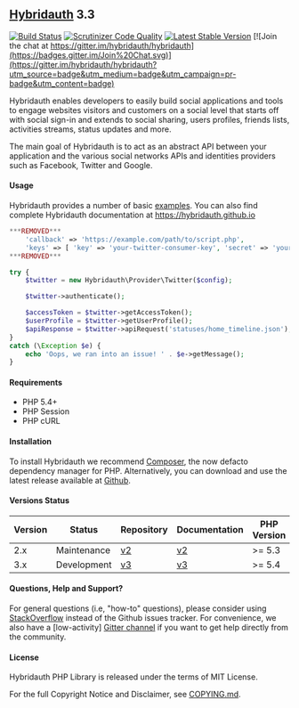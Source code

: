 ## [Hybridauth](https://hybridauth.github.io/) 3.3

[![Build Status](https://travis-ci.org/hybridauth/hybridauth.svg?branch=master)](https://travis-ci.org/hybridauth/hybridauth) [![Scrutinizer Code Quality](https://scrutinizer-ci.com/g/hybridauth/hybridauth/badges/quality-score.png?b=master)](https://scrutinizer-ci.com/g/hybridauth/hybridauth/?branch=master) [![Latest Stable Version](https://poser.pugx.org/hybridauth/hybridauth/v/stable.png)](https://packagist.org/packages/hybridauth/hybridauth) [![Join the chat at https://gitter.im/hybridauth/hybridauth](https://badges.gitter.im/Join%20Chat.svg)](https://gitter.im/hybridauth/hybridauth?utm_source=badge&utm_medium=badge&utm_campaign=pr-badge&utm_content=badge)

Hybridauth enables developers to easily build social applications and tools to engage websites visitors and customers on a social level that starts off with social sign-in and extends to social sharing, users profiles, friends lists, activities streams, status updates and more.

The main goal of Hybridauth is to act as an abstract API between your application and the various social networks APIs and identities providers such as Facebook, Twitter and Google.

#### Usage

Hybridauth provides a number of basic [examples](https://github.com/hybridauth/hybridauth/tree/master/examples). You can also find complete Hybridauth documentation at https://hybridauth.github.io

```php
***REMOVED***
    'callback' => 'https://example.com/path/to/script.php',
    'keys' => [ 'key' => 'your-twitter-consumer-key', 'secret' => 'your-twitter-consumer-secret' ]
***REMOVED***

try {
    $twitter = new Hybridauth\Provider\Twitter($config);

    $twitter->authenticate();

    $accessToken = $twitter->getAccessToken();
    $userProfile = $twitter->getUserProfile();
    $apiResponse = $twitter->apiRequest('statuses/home_timeline.json');
}
catch (\Exception $e) {
    echo 'Oops, we ran into an issue! ' . $e->getMessage();
}
```

#### Requirements

* PHP 5.4+
* PHP Session
* PHP cURL

#### Installation

To install Hybridauth we recommend [Composer](https://getcomposer.org/), the now defacto dependency manager for PHP. Alternatively, you can download and use the latest release available at [Github](https://github.com/hybridauth/hybridauth/releases).

#### Versions Status

| Version | Status      | Repository              | Documentation           | PHP Version |
|---------|-------------|-------------------------|-------------------------|-------------|
| 2.x     | Maintenance | [v2][hybridauth-2-repo] | [v2][hybridauth-2-docs] | >= 5.3      |
| 3.x     | Development | [v3][hybridauth-3-repo] | [v3][hybridauth-3-docs] | >= 5.4      |

[hybridauth-2-repo]: https://github.com/hybridauth/hybridauth/tree/v2
[hybridauth-3-repo]: https://github.com/hybridauth/hybridauth/
[hybridauth-2-docs]: https://hybridauth.github.io/hybridauth/
[hybridauth-3-docs]: https://hybridauth.github.io/

#### Questions, Help and Support?

For general questions (i.e, "how-to" questions), please consider using [StackOverflow](https://stackoverflow.com/questions/tagged/hybridauth) instead of the Github issues tracker. For convenience, we also have a [low-activity] [Gitter channel](https://gitter.im/hybridauth/hybridauth) if you want to get help directly from the community.

#### License

Hybridauth PHP Library is released under the terms of MIT License.

For the full Copyright Notice and Disclaimer, see [COPYING.md](https://github.com/hybridauth/hybridauth/blob/master/COPYING.md).
